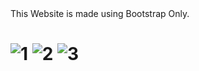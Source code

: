 </h1>This Website is made using Bootstrap Only.<h1>
  
 ![1](https://user-images.githubusercontent.com/84774840/194096166-59c7fdb8-36ea-468b-93d9-709c96c64f96.png)
![2](https://user-images.githubusercontent.com/84774840/194096189-85c4b6b1-c417-4c2e-b73f-ce01c08a210a.png)
![3](https://user-images.githubusercontent.com/84774840/194096216-b001ed69-12fb-4979-8671-7c7c8ec259a2.png)
